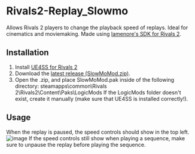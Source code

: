 # Rivals2-Replay_Slowmo
 Allows Rivals 2 players to change the playback speed of replays. Ideal for cinematics and moviemaking.
 Made using [lamenore's SDK for Rivals 2](https://github.com/lamenore/Rivals2ModdingKit).

## Installation

1. Install [UE4SS for Rivals 2](https://gamebanana.com/tools/18505)
2. Download the [latest release (SlowMoMod.zip)](https://github.com/cellarghost/Rivals2-Replay_Slowmo/releases).
3. Open the .zip, and place SlowMoMod.pak inside of the following directory:
steamapps\common\Rivals 2\Rivals2\Content\Paks\LogicMods
If the LogicMods folder doesn't exist, create it manually (make sure that UE4SS is installed correctly!).

## Usage
When the replay is paused, the speed controls should show in the top left.
![image](https://github.com/user-attachments/assets/5a0ddef8-a617-4c86-8ce9-2714f306a6e3)
If the speed controls still show when playing a sequence, make sure to unpause the replay before playing the sequence.
